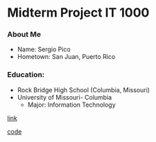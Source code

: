 # Midterm Project IT 1000

### **About Me**
* Name: Sergio Pico   
* Hometown: San Juan, Puerto Rico

### **Education:**
  * Rock Bridge High School (Columbia, Missouri)
  * University of Missouri- Columbia
    * Major: Information Technology

[link](https://github.com/sergiopicoo/midtermproject1000/blob/main/test.md)

[code](/codetest/circular_cone_volume.py)

